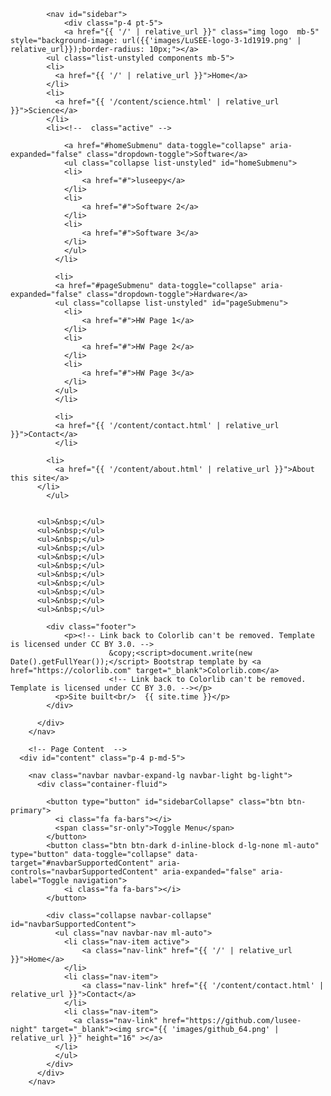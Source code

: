 			<nav id="sidebar">
				<div class="p-4 pt-5">
		  		<a href="{{ '/' | relative_url }}" class="img logo  mb-5" style="background-image: url({{'images/LuSEE-logo-3-1d1919.png' | relative_url}});border-radius: 10px;"></a>
	        <ul class="list-unstyled components mb-5">
            <li>
              <a href="{{ '/' | relative_url }}">Home</a>
            </li>
            <li>
              <a href="{{ '/content/science.html' | relative_url }}">Science</a>
            </li>
            <li><!--  class="active" -->

	            <a href="#homeSubmenu" data-toggle="collapse" aria-expanded="false" class="dropdown-toggle">Software</a>
	            <ul class="collapse list-unstyled" id="homeSubmenu">
                <li>
                    <a href="#">luseepy</a>
                </li>
                <li>
                    <a href="#">Software 2</a>
                </li>
                <li>
                    <a href="#">Software 3</a>
                </li>
	            </ul>
	          </li>

	          <li>
              <a href="#pageSubmenu" data-toggle="collapse" aria-expanded="false" class="dropdown-toggle">Hardware</a>
              <ul class="collapse list-unstyled" id="pageSubmenu">
                <li>
                    <a href="#">HW Page 1</a>
                </li>
                <li>
                    <a href="#">HW Page 2</a>
                </li>
                <li>
                    <a href="#">HW Page 3</a>
                </li>
              </ul>
	          </li>

	          <li>
              <a href="{{ '/content/contact.html' | relative_url }}">Contact</a>
	          </li>

            <li>
              <a href="{{ '/content/about.html' | relative_url }}">About this site</a>
          </li>
	        </ul>
      

          <ul>&nbsp;</ul>
          <ul>&nbsp;</ul>
          <ul>&nbsp;</ul>
          <ul>&nbsp;</ul>
          <ul>&nbsp;</ul>
          <ul>&nbsp;</ul>
          <ul>&nbsp;</ul>
          <ul>&nbsp;</ul>
          <ul>&nbsp;</ul>
          <ul>&nbsp;</ul>
          <ul>&nbsp;</ul>

	        <div class="footer">
	        	<p><!-- Link back to Colorlib can't be removed. Template is licensed under CC BY 3.0. -->
						  &copy;<script>document.write(new Date().getFullYear());</script> Bootstrap template by <a href="https://colorlib.com" target="_blank">Colorlib.com</a>
						  <!-- Link back to Colorlib can't be removed. Template is licensed under CC BY 3.0. --></p>
              <p>Site built<br/>  {{ site.time }}</p>
	        </div>

	      </div>
    	</nav>

        <!-- Page Content  -->
      <div id="content" class="p-4 p-md-5">

        <nav class="navbar navbar-expand-lg navbar-light bg-light">
          <div class="container-fluid">

            <button type="button" id="sidebarCollapse" class="btn btn-primary">
              <i class="fa fa-bars"></i>
              <span class="sr-only">Toggle Menu</span>
            </button>
            <button class="btn btn-dark d-inline-block d-lg-none ml-auto" type="button" data-toggle="collapse" data-target="#navbarSupportedContent" aria-controls="navbarSupportedContent" aria-expanded="false" aria-label="Toggle navigation">
                <i class="fa fa-bars"></i>
            </button>

            <div class="collapse navbar-collapse" id="navbarSupportedContent">
              <ul class="nav navbar-nav ml-auto">
                <li class="nav-item active">
                    <a class="nav-link" href="{{ '/' | relative_url }}">Home</a>
                </li>
                <li class="nav-item">
                    <a class="nav-link" href="{{ '/content/contact.html' | relative_url }}">Contact</a>
                </li>
                <li class="nav-item">
                  <a class="nav-link" href="https://github.com/lusee-night" target="_blank"><img src="{{ 'images/github_64.png' | relative_url }}" height="16" ></a>
              </li>
              </ul>
            </div>
          </div>
        </nav>